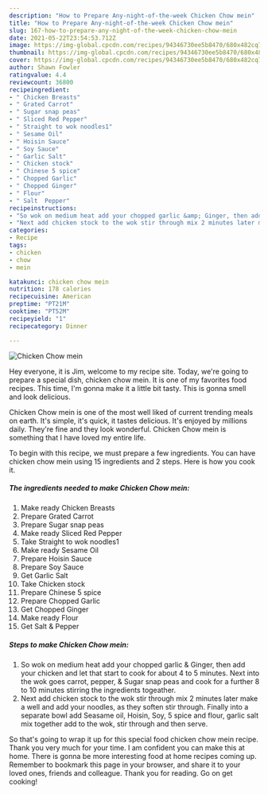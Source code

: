 ```yaml
---
description: "How to Prepare Any-night-of-the-week Chicken Chow mein"
title: "How to Prepare Any-night-of-the-week Chicken Chow mein"
slug: 167-how-to-prepare-any-night-of-the-week-chicken-chow-mein
date: 2021-05-22T23:54:53.712Z
image: https://img-global.cpcdn.com/recipes/94346730ee5b8470/680x482cq70/chicken-chow-mein-recipe-main-photo.jpg
thumbnail: https://img-global.cpcdn.com/recipes/94346730ee5b8470/680x482cq70/chicken-chow-mein-recipe-main-photo.jpg
cover: https://img-global.cpcdn.com/recipes/94346730ee5b8470/680x482cq70/chicken-chow-mein-recipe-main-photo.jpg
author: Shawn Fowler
ratingvalue: 4.4
reviewcount: 36800
recipeingredient:
- " Chicken Breasts"
- " Grated Carrot"
- " Sugar snap peas"
- " Sliced Red Pepper"
- " Straight to wok noodles1"
- " Sesame Oil"
- " Hoisin Sauce"
- " Soy Sauce"
- " Garlic Salt"
- " Chicken stock"
- " Chinese 5 spice"
- " Chopped Garlic"
- " Chopped Ginger"
- " Flour"
- " Salt  Pepper"
recipeinstructions:
- "So wok on medium heat add your chopped garlic &amp; Ginger, then add your chicken and let that start to cook for about 4 to 5 minutes. Next into the wok goes carrot, pepper, &amp; Sugar snap peas and cook for a further 8 to 10 minutes stirring the ingredients togeather."
- "Next add chicken stock to the wok stir through mix 2 minutes later make a well and add your noodles, as they soften stir through. Finally into a separate bowl add Seasame oil, Hoisin, Soy, 5 spice and flour, garlic salt mix together add to the wok, stir through and then serve."
categories:
- Recipe
tags:
- chicken
- chow
- mein

katakunci: chicken chow mein 
nutrition: 178 calories
recipecuisine: American
preptime: "PT21M"
cooktime: "PT52M"
recipeyield: "1"
recipecategory: Dinner

---
```



![Chicken Chow mein](https://img-global.cpcdn.com/recipes/94346730ee5b8470/680x482cq70/chicken-chow-mein-recipe-main-photo.jpg)

Hey everyone, it is Jim, welcome to my recipe site. Today, we're going to prepare a special dish, chicken chow mein. It is one of my favorites food recipes. This time, I'm gonna make it a little bit tasty. This is gonna smell and look delicious.

Chicken Chow mein is one of the most well liked of current trending meals on earth. It's simple, it's quick, it tastes delicious. It's enjoyed by millions daily. They're fine and they look wonderful. Chicken Chow mein is something that I have loved my entire life.




To begin with this recipe, we must prepare a few ingredients. You can have chicken chow mein using 15 ingredients and 2 steps. Here is how you cook it.

<!--inarticleads1-->

##### The ingredients needed to make Chicken Chow mein:

1. Make ready  Chicken Breasts
1. Prepare  Grated Carrot
1. Prepare  Sugar snap peas
1. Make ready  Sliced Red Pepper
1. Take  Straight to wok noodles1
1. Make ready  Sesame Oil
1. Prepare  Hoisin Sauce
1. Prepare  Soy Sauce
1. Get  Garlic Salt
1. Take  Chicken stock
1. Prepare  Chinese 5 spice
1. Prepare  Chopped Garlic
1. Get  Chopped Ginger
1. Make ready  Flour
1. Get  Salt &amp; Pepper




<!--inarticleads2-->

##### Steps to make Chicken Chow mein:

1. So wok on medium heat add your chopped garlic &amp; Ginger, then add your chicken and let that start to cook for about 4 to 5 minutes. Next into the wok goes carrot, pepper, &amp; Sugar snap peas and cook for a further 8 to 10 minutes stirring the ingredients togeather.
1. Next add chicken stock to the wok stir through mix 2 minutes later make a well and add your noodles, as they soften stir through. Finally into a separate bowl add Seasame oil, Hoisin, Soy, 5 spice and flour, garlic salt mix together add to the wok, stir through and then serve.




So that's going to wrap it up for this special food chicken chow mein recipe. Thank you very much for your time. I am confident you can make this at home. There is gonna be more interesting food at home recipes coming up. Remember to bookmark this page in your browser, and share it to your loved ones, friends and colleague. Thank you for reading. Go on get cooking!

